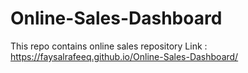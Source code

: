 # Online-Sales-Dashboard
This repo contains online sales repository
Link :
https://faysalrafeeq.github.io/Online-Sales-Dashboard/
